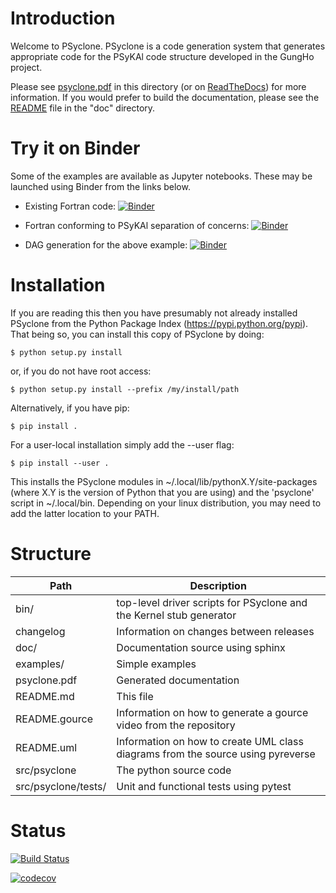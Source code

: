 # Introduction #

Welcome to PSyclone. PSyclone is a code generation system that generates
appropriate code for the PSyKAl code structure developed in the GungHo project.

Please see [psyclone.pdf](psyclone.pdf) in this directory (or on
[ReadTheDocs](http://psyclone.readthedocs.io)) for
more information. If you would prefer to build the documentation,
please see the [README](doc/README.md) file in the "doc" directory.

# Try it on Binder #

Some of the examples are available as Jupyter notebooks. These may
be launched using Binder from the links below.

 * Existing Fortran code: [![Binder](https://mybinder.org/badge_logo.svg)](https://mybinder.org/v2/gh/stfc/psyclone/575_jupyter_egs?filepath=examples%2Fnemo%2Feg4%2Fcopy_stencil.ipynb)

 * Fortran conforming to PSyKAl separation of concerns: [![Binder](https://mybinder.org/badge_logo.svg)](https://mybinder.org/v2/gh/stfc/psyclone/575_jupyter_egs?filepath=examples%2Fgocean%2Feg1%2Fopenmp.ipynb)
 
 * DAG generation for the above example: [![Binder](https://mybinder.org/badge_logo.svg)](https://mybinder.org/v2/gh/stfc/psyclone/575_jupyter_egs?filepath=examples%2Fgocean%2Feg1%2Fdag.ipynb)

# Installation #

If you are reading this then you have presumably not already installed
PSyclone from the Python Package Index (https://pypi.python.org/pypi).
That being so, you can install this copy of PSyclone by doing:

    $ python setup.py install

or, if you do not have root access:

    $ python setup.py install --prefix /my/install/path

Alternatively, if you have pip:

    $ pip install .

For a user-local installation simply add the --user flag:

    $ pip install --user .

This installs the PSyclone modules in
~/.local/lib/pythonX.Y/site-packages (where X.Y is the version of
Python that you are using) and the 'psyclone' script in
~/.local/bin. Depending on your linux distribution, you may need to
add the latter location to your PATH.

# Structure #

Path                | Description
------------------- | -----------
bin/                | top-level driver scripts for PSyclone and the Kernel stub generator
changelog      	    | Information on changes between releases
doc/           	    | Documentation source using sphinx
examples/      	    | Simple examples
psyclone.pdf   	    | Generated documentation
README.md      	    | This file
README.gource  	    | Information on how to generate a gource video from the repository
README.uml     	    | Information on how to create UML class diagrams from the source using pyreverse
src/psyclone   	    | The python source code
src/psyclone/tests/ | Unit and functional tests using pytest

# Status #

[![Build Status](https://travis-ci.org/stfc/PSyclone.svg?branch=master)](https://travis-ci.org/stfc/PSyclone)

[![codecov](https://codecov.io/gh/stfc/PSyclone/branch/master/graph/badge.svg)](https://codecov.io/gh/stfc/PSyclone)

